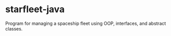 # starfleet-java
Program for managing a spaceship fleet using OOP, interfaces, and abstract classes.
